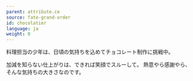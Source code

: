 ```yaml
---
parent: attribute.ce
source: fate-grand-order
id: chocolatier
language: ja
weight: 0
---
```


料理担当の少年は、日頃の気持ちを込めてチョコレート制作に挑戦中。

加減を知らない仕上がりは、できれば笑顔でスルーして。
熱意やら感謝やら、そんな気持ちの大きさなのです。
